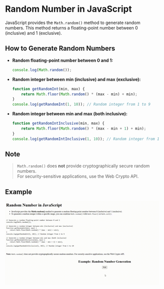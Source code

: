 # Random Number in JavaScript

JavaScript provides the `Math.random()` method to generate random numbers. This method returns a floating-point number between 0 (inclusive) and 1 (exclusive).

## How to Generate Random Numbers

- **Random floating-point number between 0 and 1:**
    ```javascript
    console.log(Math.random());
    ```

- **Random integer between min (inclusive) and max (exclusive):**
    ```javascript
    function getRandomInt(min, max) {
        return Math.floor(Math.random() * (max - min) + min);
    }
    console.log(getRandomInt(1, 10)); // Random integer from 1 to 9
    ```

- **Random integer between min and max (both inclusive):**
    ```javascript
    function getRandomIntInclusive(min, max) {
        return Math.floor(Math.random() * (max - min + 1) + min);
    }
    console.log(getRandomIntInclusive(1, 10)); // Random integer from 1 to 10
    ```

## Note

> `Math.random()` does **not** provide cryptographically secure random numbers.  
> For security-sensitive applications, use the Web Crypto API.

## Example

![Preview](gif/preview.gif)